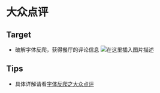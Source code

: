 ﻿# 大众点评

## Target 
* 破解字体反爬，获得餐厅的评论信息
![在这里插入图片描述](https://github.com/librauee/Reptile/blob/master/大众点评/comment.png#pic_center)

## Tips

* 具体详解请看[字体反爬之大众点评](https://mp.weixin.qq.com/s/q-lIhCcaCZR9L1m9r_Jmyw)


